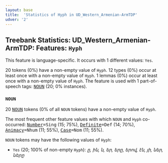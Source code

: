 ```yaml
---
layout: base
title:  'Statistics of Hyph in UD_Western_Armenian-ArmTDP'
udver: '2'
---
```


## Treebank Statistics: UD_Western_Armenian-ArmTDP: Features: `Hyph`

This feature is language-specific.
It occurs with 1 different values: `Yes`.

20 tokens (0%) have a non-empty value of `Hyph`.
12 types (0%) occur at least once with a non-empty value of `Hyph`.
1 lemmas (0%) occur at least once with a non-empty value of `Hyph`.
The feature is used with 1 part-of-speech tags: <tt><a href="hyw_armtdp-pos-NOUN.html">NOUN</a></tt> (20; 0% instances).

### `NOUN`

20 <tt><a href="hyw_armtdp-pos-NOUN.html">NOUN</a></tt> tokens (0% of all `NOUN` tokens) have a non-empty value of `Hyph`.

The most frequent other feature values with which `NOUN` and `Hyph` co-occurred: <tt><a href="hyw_armtdp-feat-Number.html">Number</a></tt><tt>=Sing</tt> (15; 75%), <tt><a href="hyw_armtdp-feat-Definite.html">Definite</a></tt><tt>=Def</tt> (14; 70%), <tt><a href="hyw_armtdp-feat-Animacy.html">Animacy</a></tt><tt>=Nhum</tt> (11; 55%), <tt><a href="hyw_armtdp-feat-Case.html">Case</a></tt><tt>=Nom</tt> (11; 55%).

`NOUN` tokens may have the following values of `Hyph`:

* `Yes` (20; 100% of non-empty `Hyph`): <em>ը, ին, ն, եր, երը, երով, էն, յի, ներ, ները</em>

